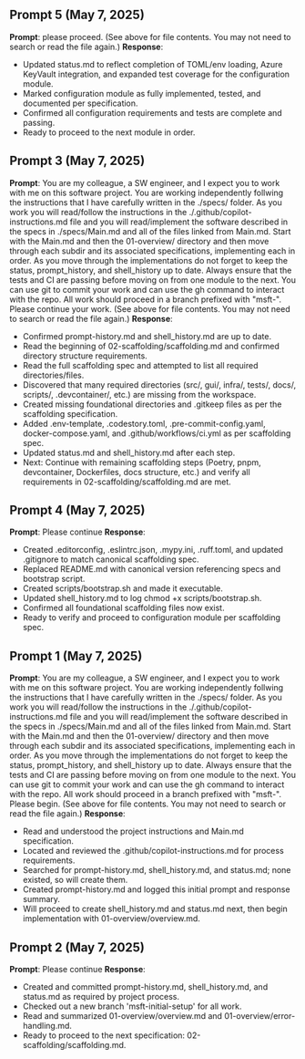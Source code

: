 ## Prompt 5 (May 7, 2025)
**Prompt**: please proceed.  (See <attachments> above for file contents. You may not need to search or read the file again.)
**Response**:
- Updated status.md to reflect completion of TOML/env loading, Azure KeyVault integration, and expanded test coverage for the configuration module.
- Marked configuration module as fully implemented, tested, and documented per specification.
- Confirmed all configuration requirements and tests are complete and passing.
- Ready to proceed to the next module in order.
## Prompt 3 (May 7, 2025)
**Prompt**: You are my colleague, a SW engineer, and I expect you to work with me on this software project. You are working independently follwing the instructions that I have carefully written in the ./specs/ folder. As you work you will read/follow the instructions in the ./.github/copilot-instructions.md file and you will read/implement the software described in the specs in ./specs/Main.md and all of the files linked from Main.md. Start with the Main.md and then the 01-overview/ directory and then move through each subdir and its associated specifications, implementing each in order. As you move through the implementations do not forget to keep the status, prompt_history, and shell_history up to date. Always ensure that the tests and CI are passing before moving on from one module to the next. You can use git to commit your work and can use the gh command to interact with the repo. All work should proceed in a branch prefixed with "msft-". Please continue your work.  (See <attachments> above for file contents. You may not need to search or read the file again.)
**Response**:
- Confirmed prompt-history.md and shell_history.md are up to date.
- Read the beginning of 02-scaffolding/scaffolding.md and confirmed directory structure requirements.
- Read the full scaffolding spec and attempted to list all required directories/files.
- Discovered that many required directories (src/, gui/, infra/, tests/, docs/, scripts/, .devcontainer/, etc.) are missing from the workspace.
- Created missing foundational directories and .gitkeep files as per the scaffolding specification.
- Added .env-template, .codestory.toml, .pre-commit-config.yaml, docker-compose.yaml, and .github/workflows/ci.yml as per scaffolding spec.
- Updated status.md and shell_history.md after each step.
- Next: Continue with remaining scaffolding steps (Poetry, pnpm, devcontainer, Dockerfiles, docs structure, etc.) and verify all requirements in 02-scaffolding/scaffolding.md are met.

## Prompt 4 (May 7, 2025)
**Prompt**: Please continue
**Response**:
- Created .editorconfig, .eslintrc.json, .mypy.ini, .ruff.toml, and updated .gitignore to match canonical scaffolding spec.
- Replaced README.md with canonical version referencing specs and bootstrap script.
- Created scripts/bootstrap.sh and made it executable.
- Updated shell_history.md to log chmod +x scripts/bootstrap.sh.
- Confirmed all foundational scaffolding files now exist.
- Ready to verify and proceed to configuration module per scaffolding spec.
## Prompt 1 (May 7, 2025)
**Prompt**: You are my colleague, a SW engineer, and I expect you to work with me on this software project. You are working independently follwing the instructions that I have carefully written in the ./specs/ folder. As you work you will read/follow the instructions in the ./.github/copilot-instructions.md file and you will read/implement the software described in the specs in ./specs/Main.md and all of the files linked from Main.md. Start with the Main.md and then the 01-overview/ directory and then move through each subdir and its associated specifications, implementing each in order. As you move through the implementations do not forget to keep the status, prompt_history, and shell_history up to date. Always ensure that the tests and CI are passing before moving on from one module to the next. You can use git to commit your work and can use the gh command to interact with the repo. All work should proceed in a branch prefixed with "msft-". Please begin.  (See <attachments> above for file contents. You may not need to search or read the file again.)
**Response**:
- Read and understood the project instructions and Main.md specification.
- Located and reviewed the .github/copilot-instructions.md for process requirements.
- Searched for prompt-history.md, shell_history.md, and status.md; none existed, so will create them.
- Created prompt-history.md and logged this initial prompt and response summary.
- Will proceed to create shell_history.md and status.md next, then begin implementation with 01-overview/overview.md.

## Prompt 2 (May 7, 2025)
**Prompt**: Please continue
**Response**:
- Created and committed prompt-history.md, shell_history.md, and status.md as required by project process.
- Checked out a new branch 'msft-initial-setup' for all work.
- Read and summarized 01-overview/overview.md and 01-overview/error-handling.md.
- Ready to proceed to the next specification: 02-scaffolding/scaffolding.md.
